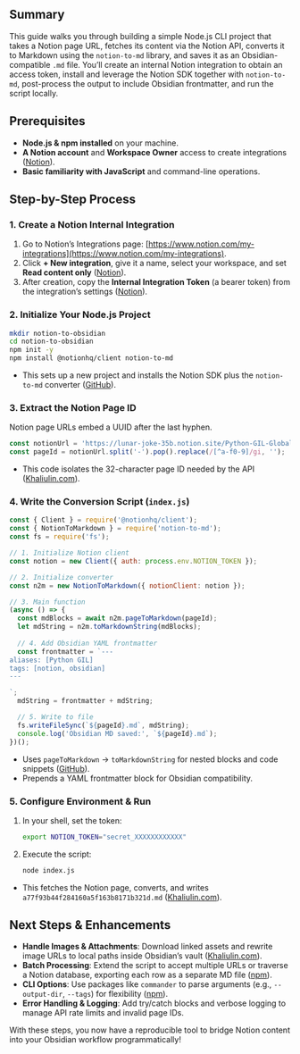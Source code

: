 

## Summary

This guide walks you through building a simple Node.js CLI project that takes a Notion page URL, fetches its content via the Notion API, converts it to Markdown using the `notion-to-md` library, and saves it as an Obsidian-compatible `.md` file. You’ll create an internal Notion integration to obtain an access token, install and leverage the Notion SDK together with `notion-to-md`, post-process the output to include Obsidian frontmatter, and run the script locally.

## Prerequisites

* **Node.js & npm installed** on your machine.
* **A Notion account** and **Workspace Owner** access to create integrations ([Notion][1]).
* **Basic familiarity with JavaScript** and command-line operations.

## Step-by-Step Process

### 1. Create a Notion Internal Integration

1. Go to Notion’s Integrations page: [https://www.notion.com/my-integrations](https://www.notion.com/my-integrations).
2. Click **+ New integration**, give it a name, select your workspace, and set **Read content only** ([Notion][1]).
3. After creation, copy the **Internal Integration Token** (a bearer token) from the integration’s settings ([Notion][1]).

### 2. Initialize Your Node.js Project

```bash
mkdir notion-to-obsidian
cd notion-to-obsidian
npm init -y
npm install @notionhq/client notion-to-md
```

* This sets up a new project and installs the Notion SDK plus the `notion-to-md` converter ([GitHub][2]).

### 3. Extract the Notion Page ID

Notion page URLs embed a UUID after the last hyphen.

```js
const notionUrl = 'https://lunar-joke-35b.notion.site/Python-GIL-Global-Interpreter-Lock-a77f93b44f284160a5f163b8171b321d';
const pageId = notionUrl.split('-').pop().replace(/[^a-f0-9]/gi, '');
```

* This code isolates the 32-character page ID needed by the API ([Khaliulin.com][3]).

### 4. Write the Conversion Script (`index.js`)

```js
const { Client } = require('@notionhq/client');
const { NotionToMarkdown } = require('notion-to-md');
const fs = require('fs');

// 1. Initialize Notion client
const notion = new Client({ auth: process.env.NOTION_TOKEN });

// 2. Initialize converter
const n2m = new NotionToMarkdown({ notionClient: notion });

// 3. Main function
(async () => {
  const mdBlocks = await n2m.pageToMarkdown(pageId);
  let mdString = n2m.toMarkdownString(mdBlocks);
  
  // 4. Add Obsidian YAML frontmatter
  const frontmatter = `---
aliases: [Python GIL]
tags: [notion, obsidian]
---

`;
  mdString = frontmatter + mdString;

  // 5. Write to file
  fs.writeFileSync(`${pageId}.md`, mdString);
  console.log('Obsidian MD saved:', `${pageId}.md`);
})();
```

* Uses `pageToMarkdown` → `toMarkdownString` for nested blocks and code snippets ([GitHub][2]).
* Prepends a YAML frontmatter block for Obsidian compatibility.

### 5. Configure Environment & Run

1. In your shell, set the token:

   ```bash
   export NOTION_TOKEN="secret_XXXXXXXXXXXX"
   ```
2. Execute the script:

   ```bash
   node index.js
   ```

* This fetches the Notion page, converts, and writes `a77f93b44f284160a5f163b8171b321d.md` ([Khaliulin.com][3]).

## Next Steps & Enhancements

* **Handle Images & Attachments**: Download linked assets and rewrite image URLs to local paths inside Obsidian’s vault ([Khaliulin.com][3]).
* **Batch Processing**: Extend the script to accept multiple URLs or traverse a Notion database, exporting each row as a separate MD file ([npm][4]).
* **CLI Options**: Use packages like `commander` to parse arguments (e.g., `--output-dir`, `--tags`) for flexibility ([npm][4]).
* **Error Handling & Logging**: Add try/catch blocks and verbose logging to manage API rate limits and invalid page IDs.

With these steps, you now have a reproducible tool to bridge Notion content into your Obsidian workflow programmatically!

[1]: https://www.notion.com/help/create-integrations-with-the-notion-api?utm_source=chatgpt.com "Notion API integrations – Notion Help Center"
[2]: https://github.com/souvikinator/notion-to-md?utm_source=chatgpt.com "souvikinator/notion-to-md - GitHub"
[3]: https://khaliulin.com/posts/2022-11-12-convert-notion-to-markdown/?utm_source=chatgpt.com "Convert Notion Pages to Markdown | Khaliulin.com"
[4]: https://www.npmjs.com/package/notion-to-md/v/2.1.0?utm_source=chatgpt.com "notion-to-md - NPM"

